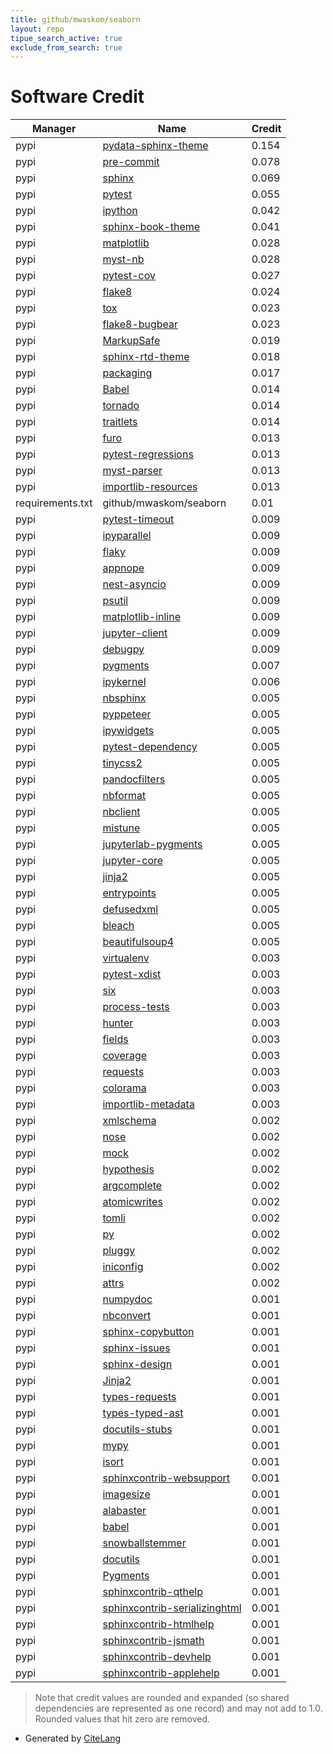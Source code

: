 ```yaml
---
title: github/mwaskom/seaborn
layout: repo
tipue_search_active: true
exclude_from_search: true
---
```

# Software Credit

|Manager|Name|Credit|
|-------|----|------|
|pypi|[pydata-sphinx-theme](https://pydata-sphinx-theme.readthedocs.io/en/latest/)|0.154|
|pypi|[pre-commit](https://pypi.org/project/pre-commit)|0.078|
|pypi|[sphinx](https://www.sphinx-doc.org/)|0.069|
|pypi|[pytest](https://docs.pytest.org/en/latest/)|0.055|
|pypi|[ipython](https://ipython.org)|0.042|
|pypi|[sphinx-book-theme](https://pypi.org/project/sphinx-book-theme)|0.041|
|pypi|[matplotlib](https://matplotlib.org)|0.028|
|pypi|[myst-nb](https://pypi.org/project/myst-nb)|0.028|
|pypi|[pytest-cov](https://github.com/pytest-dev/pytest-cov)|0.027|
|pypi|[flake8](https://pypi.org/project/flake8)|0.024|
|pypi|[tox](https://pypi.org/project/tox)|0.023|
|pypi|[flake8-bugbear](https://pypi.org/project/flake8-bugbear)|0.023|
|pypi|[MarkupSafe](https://pypi.org/project/MarkupSafe)|0.019|
|pypi|[sphinx-rtd-theme](https://pypi.org/project/sphinx-rtd-theme)|0.018|
|pypi|[packaging](https://pypi.org/project/packaging)|0.017|
|pypi|[Babel](https://pypi.org/project/Babel)|0.014|
|pypi|[tornado](https://pypi.org/project/tornado)|0.014|
|pypi|[traitlets](https://pypi.org/project/traitlets)|0.014|
|pypi|[furo](https://pypi.org/project/furo)|0.013|
|pypi|[pytest-regressions](https://pypi.org/project/pytest-regressions)|0.013|
|pypi|[myst-parser](https://pypi.org/project/myst-parser)|0.013|
|pypi|[importlib-resources](https://pypi.org/project/importlib-resources)|0.013|
|requirements.txt|github/mwaskom/seaborn|0.01|
|pypi|[pytest-timeout](https://pypi.org/project/pytest-timeout)|0.009|
|pypi|[ipyparallel](https://pypi.org/project/ipyparallel)|0.009|
|pypi|[flaky](https://pypi.org/project/flaky)|0.009|
|pypi|[appnope](https://pypi.org/project/appnope)|0.009|
|pypi|[nest-asyncio](https://pypi.org/project/nest-asyncio)|0.009|
|pypi|[psutil](https://pypi.org/project/psutil)|0.009|
|pypi|[matplotlib-inline](https://pypi.org/project/matplotlib-inline)|0.009|
|pypi|[jupyter-client](https://pypi.org/project/jupyter-client)|0.009|
|pypi|[debugpy](https://pypi.org/project/debugpy)|0.009|
|pypi|[pygments](https://pypi.org/project/pygments)|0.007|
|pypi|[ipykernel](https://ipython.org)|0.006|
|pypi|[nbsphinx](https://pypi.org/project/nbsphinx)|0.005|
|pypi|[pyppeteer](https://pypi.org/project/pyppeteer)|0.005|
|pypi|[ipywidgets](https://pypi.org/project/ipywidgets)|0.005|
|pypi|[pytest-dependency](https://pypi.org/project/pytest-dependency)|0.005|
|pypi|[tinycss2](https://pypi.org/project/tinycss2)|0.005|
|pypi|[pandocfilters](https://pypi.org/project/pandocfilters)|0.005|
|pypi|[nbformat](https://pypi.org/project/nbformat)|0.005|
|pypi|[nbclient](https://pypi.org/project/nbclient)|0.005|
|pypi|[mistune](https://pypi.org/project/mistune)|0.005|
|pypi|[jupyterlab-pygments](https://pypi.org/project/jupyterlab-pygments)|0.005|
|pypi|[jupyter-core](https://pypi.org/project/jupyter-core)|0.005|
|pypi|[jinja2](https://pypi.org/project/jinja2)|0.005|
|pypi|[entrypoints](https://pypi.org/project/entrypoints)|0.005|
|pypi|[defusedxml](https://pypi.org/project/defusedxml)|0.005|
|pypi|[bleach](https://pypi.org/project/bleach)|0.005|
|pypi|[beautifulsoup4](https://pypi.org/project/beautifulsoup4)|0.005|
|pypi|[virtualenv](https://pypi.org/project/virtualenv)|0.003|
|pypi|[pytest-xdist](https://pypi.org/project/pytest-xdist)|0.003|
|pypi|[six](https://pypi.org/project/six)|0.003|
|pypi|[process-tests](https://pypi.org/project/process-tests)|0.003|
|pypi|[hunter](https://pypi.org/project/hunter)|0.003|
|pypi|[fields](https://pypi.org/project/fields)|0.003|
|pypi|[coverage](https://pypi.org/project/coverage)|0.003|
|pypi|[requests](https://pypi.org/project/requests)|0.003|
|pypi|[colorama](https://pypi.org/project/colorama)|0.003|
|pypi|[importlib-metadata](https://pypi.org/project/importlib-metadata)|0.003|
|pypi|[xmlschema](https://pypi.org/project/xmlschema)|0.002|
|pypi|[nose](https://pypi.org/project/nose)|0.002|
|pypi|[mock](https://pypi.org/project/mock)|0.002|
|pypi|[hypothesis](https://pypi.org/project/hypothesis)|0.002|
|pypi|[argcomplete](https://pypi.org/project/argcomplete)|0.002|
|pypi|[atomicwrites](https://pypi.org/project/atomicwrites)|0.002|
|pypi|[tomli](https://pypi.org/project/tomli)|0.002|
|pypi|[py](https://pypi.org/project/py)|0.002|
|pypi|[pluggy](https://pypi.org/project/pluggy)|0.002|
|pypi|[iniconfig](https://pypi.org/project/iniconfig)|0.002|
|pypi|[attrs](https://pypi.org/project/attrs)|0.002|
|pypi|[numpydoc](https://numpydoc.readthedocs.io)|0.001|
|pypi|[nbconvert](https://jupyter.org)|0.001|
|pypi|[sphinx-copybutton](https://github.com/executablebooks/sphinx-copybutton)|0.001|
|pypi|[sphinx-issues](https://github.com/sloria/sphinx-issues)|0.001|
|pypi|[sphinx-design](https://github.com/executablebooks/sphinx-design)|0.001|
|pypi|[Jinja2](https://palletsprojects.com/p/jinja/)|0.001|
|pypi|[types-requests](https://pypi.org/project/types-requests)|0.001|
|pypi|[types-typed-ast](https://pypi.org/project/types-typed-ast)|0.001|
|pypi|[docutils-stubs](https://pypi.org/project/docutils-stubs)|0.001|
|pypi|[mypy](https://pypi.org/project/mypy)|0.001|
|pypi|[isort](https://pypi.org/project/isort)|0.001|
|pypi|[sphinxcontrib-websupport](https://pypi.org/project/sphinxcontrib-websupport)|0.001|
|pypi|[imagesize](https://pypi.org/project/imagesize)|0.001|
|pypi|[alabaster](https://pypi.org/project/alabaster)|0.001|
|pypi|[babel](https://pypi.org/project/babel)|0.001|
|pypi|[snowballstemmer](https://pypi.org/project/snowballstemmer)|0.001|
|pypi|[docutils](https://pypi.org/project/docutils)|0.001|
|pypi|[Pygments](https://pypi.org/project/Pygments)|0.001|
|pypi|[sphinxcontrib-qthelp](https://pypi.org/project/sphinxcontrib-qthelp)|0.001|
|pypi|[sphinxcontrib-serializinghtml](https://pypi.org/project/sphinxcontrib-serializinghtml)|0.001|
|pypi|[sphinxcontrib-htmlhelp](https://pypi.org/project/sphinxcontrib-htmlhelp)|0.001|
|pypi|[sphinxcontrib-jsmath](https://pypi.org/project/sphinxcontrib-jsmath)|0.001|
|pypi|[sphinxcontrib-devhelp](https://pypi.org/project/sphinxcontrib-devhelp)|0.001|
|pypi|[sphinxcontrib-applehelp](https://pypi.org/project/sphinxcontrib-applehelp)|0.001|


> Note that credit values are rounded and expanded (so shared dependencies are represented as one record) and may not add to 1.0. Rounded values that hit zero are removed.


- Generated by [CiteLang](https://github.com/vsoch/citelang)
